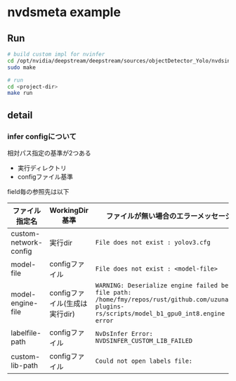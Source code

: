# nvdsmeta example

## Run

```sh
# build custom impl for nvinfer
cd /opt/nvidia/deepstream/deepstream/sources/objectDetector_Yolo/nvdsinfer_custom_impl_Yolo
sudo make

# run
cd <project-dir>
make run
```

## detail

### infer configについて

相対パス指定の基準が2つある

- 実行ディレクトリ
- configファイル基準

field毎の参照先は以下

|ファイル指定名|WorkingDir基準|ファイルが無い場合のエラーメッセージ例|
| --- | --- | --- |
| custom-network-config | 実行dir | `File does not exist : yolov3.cfg` |
| model-file | configファイル | `File does not exist : <model-file>` |
| model-engine-file | configファイル(生成は実行dir) | `WARNING: Deserialize engine failed because file path: /home/fmy/repos/rust/github.com/uzuna/nvds-plugins-rs/scripts/model_b1_gpu0_int8.engine open error` |
| labelfile-path | configファイル | `NvDsInfer Error: NVDSINFER_CUSTOM_LIB_FAILED` |
| custom-lib-path| configファイル | `Could not open labels file:` |
